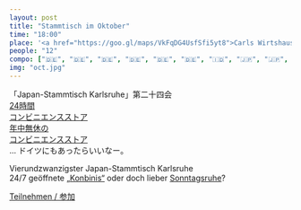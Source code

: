 ```yaml
---
layout: post
title: "Stammtisch im Oktober"
time: "18:00"
place: '<a href="https://goo.gl/maps/VkFqDG4UsfSfi5yt8">Carls Wirtshaus</a>'
people: "12"
compo: ["🇩🇪", "🇩🇪", "🇩🇪", "🇩🇪", "🇩🇪", "🇩🇪", "🇮🇩", "🇯🇵", "🇯🇵", "🇯🇵", "🇯🇵", "🇯🇵"]
img: "oct.jpg"
---
```



「Japan-Stammtisch Karlsruhe」第二十四会  
[24時間  
コンビニエンスストア  
年中無休の  
コンビニエンスストア](https://www.youtube.com/watch?v=AFtvJKMDxvY)  
.​.. ドイツにもあったらいいなー。

Vierundzwanzigster Japan-Stammtisch Karlsruhe  
24/7 geöffnete [„Konbinis“](https://www.youtube.com/watch?v=AFtvJKMDxvY) oder doch lieber [Sonntagsruhe](https://de.wikipedia.org/wiki/Sonntagsruhe)?


[Teilnehmen / 参加](https://nuudel.digitalcourage.de/9HHQsAITSApYQK5k)
